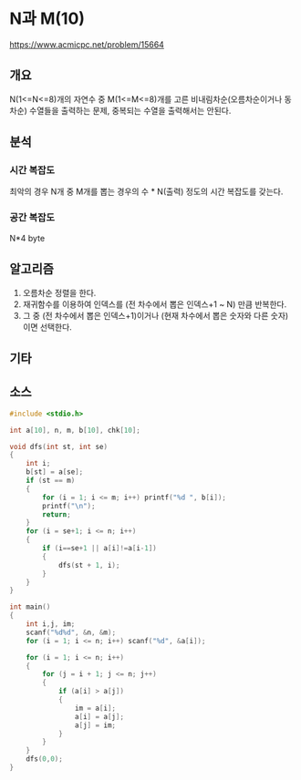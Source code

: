 # N과 M(10)

https://www.acmicpc.net/problem/15664

## 개요

N(1<=N<=8)개의 자연수 중 M(1<=M<=8)개를 고른 비내림차순(오름차순이거나 동차순) 수열들을 출력하는 문제, 중복되는 수열을  출력해서는 안된다.

## 분석

### 시간 복잡도

최악의 경우 N개 중 M개를 뽑는 경우의 수 * N(출력) 정도의 시간 복잡도를 갖는다.

### 공간 복잡도

N*4 byte

## 알고리즘

1. 오름차순 정렬을 한다.
2. 재귀함수를 이용하여 인덱스를 (전 차수에서 뽑은 인덱스+1 ~ N) 만큼 반복한다.
3. 그 중 (전 차수에서 뽑은 인덱스+1)이거나 (현재 차수에서 뽑은 숫자와 다른 숫자) 이면 선택한다.

## 기타

## 소스

```c
#include <stdio.h>

int a[10], n, m, b[10], chk[10];

void dfs(int st, int se)
{
	int i;
	b[st] = a[se];
	if (st == m)
	{
		for (i = 1; i <= m; i++) printf("%d ", b[i]);
		printf("\n");
		return;
	}
	for (i = se+1; i <= n; i++)
	{
		if (i==se+1 || a[i]!=a[i-1])
		{
			dfs(st + 1, i);
		}
	}
}

int main()
{
	int i,j, im;
	scanf("%d%d", &n, &m);
	for (i = 1; i <= n; i++) scanf("%d", &a[i]);

	for (i = 1; i <= n; i++)
	{
		for (j = i + 1; j <= n; j++)
		{
			if (a[i] > a[j])
			{
				im = a[i];
				a[i] = a[j];
				a[j] = im;
			}
		}
	}
	dfs(0,0);
}
```

